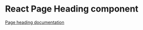 # React Page Heading component

[Page heading documentation](../../../css/src/components/page-heading/README.md)
